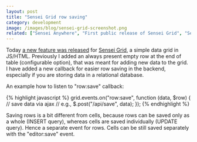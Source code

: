 ```yaml
---
layout: post
title: "Sensei Grid row saving"
category: development
image: /images/blog/sensei-grid-screenshot.png
related: ["Sensei Anywhere", "First public release of Sensei Grid", "Sensei Grid Roadmap"]
---
```


Today [a new feature was released](https://github.com/datazenit/sensei-grid/releases/tag/v0.1.5) for [Sensei Grid](https://github.com/datazenit/sensei-grid), a simple data grid in JS/HTML. Previously I added an always present empty row at the end of table (configurable option), that was meant for adding new data to the grid. I have added a new callback for easier row saving in the backend, especially if you are storing data in a relational database. 

<!-- more -->

An example how to listen to "row:save" callback: 

{% highlight javascript %}
grid.events.on("row:save", function (data, $row) { 
	// save data via ajax 
	// e.g., $.post("/api/save", data);
});
{% endhighlight %}

Saving rows is a bit different from cells, because rows can be saved only as a whole (INSERT query), whereas cells are saved individually (UPDATE query). Hence a separate event for rows. Cells can be still saved separately with the "editor:save" event.
